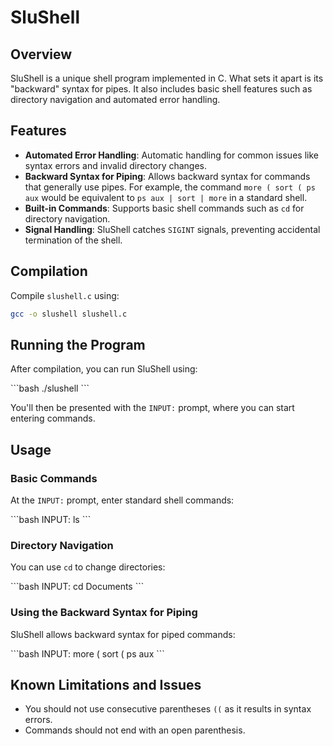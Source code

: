 # SluShell 

## Overview

SluShell is a unique shell program implemented in C. What sets it apart is its "backward" syntax for pipes. It also includes basic shell features such as directory navigation and automated error handling.

## Features

- **Automated Error Handling**: Automatic handling for common issues like syntax errors and invalid directory changes.
- **Backward Syntax for Piping**: Allows backward syntax for commands that generally use pipes. For example, the command `more ( sort ( ps aux` would be equivalent to `ps aux | sort | more` in a standard shell.
- **Built-in Commands**: Supports basic shell commands such as `cd` for directory navigation.
- **Signal Handling**: SluShell catches `SIGINT` signals, preventing accidental termination of the shell.

## Compilation

Compile `slushell.c` using:

```bash
gcc -o slushell slushell.c
```

## Running the Program

After compilation, you can run SluShell using:

\`\`\`bash
./slushell
\`\`\`

You'll then be presented with the `INPUT:` prompt, where you can start entering commands.

## Usage

### Basic Commands

At the `INPUT:` prompt, enter standard shell commands:

\`\`\`bash
INPUT: ls
\`\`\`

### Directory Navigation

You can use `cd` to change directories:

\`\`\`bash
INPUT: cd Documents
\`\`\`

### Using the Backward Syntax for Piping

SluShell allows backward syntax for piped commands:

\`\`\`bash
INPUT: more ( sort ( ps aux
\`\`\`

## Known Limitations and Issues

- You should not use consecutive parentheses `((` as it results in syntax errors.
- Commands should not end with an open parenthesis.
